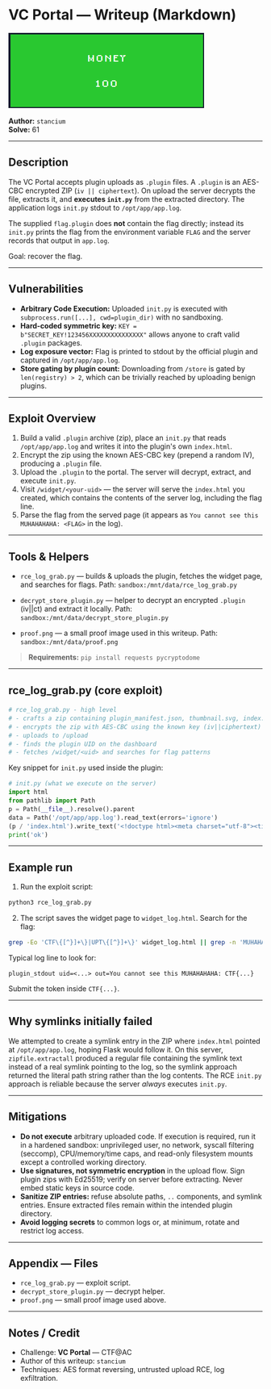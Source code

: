 # VC Portal — Writeup (Markdown)

![Proof](proof.png)

**Author:** `stancium`   
**Solve:** 61

---

## Description

The VC Portal accepts plugin uploads as `.plugin` files. A `.plugin` is an AES-CBC encrypted ZIP (`iv || ciphertext`). On upload the server decrypts the file, extracts it, and **executes `init.py`** from the extracted directory. The application logs `init.py` stdout to `/opt/app/app.log`.

The supplied `flag.plugin` does **not** contain the flag directly; instead its `init.py` prints the flag from the environment variable `FLAG` and the server records that output in `app.log`.

Goal: recover the flag.

---

## Vulnerabilities

* **Arbitrary Code Execution:** Uploaded `init.py` is executed with `subprocess.run([...], cwd=plugin_dir)` with no sandboxing.
* **Hard-coded symmetric key:** `KEY = b"SECRET_KEY!123456XXXXXXXXXXXXXXX"` allows anyone to craft valid `.plugin` packages.
* **Log exposure vector:** Flag is printed to stdout by the official plugin and captured in `/opt/app/app.log`.
* **Store gating by plugin count:** Downloading from `/store` is gated by `len(registry) > 2`, which can be trivially reached by uploading benign plugins.

---

## Exploit Overview

1. Build a valid `.plugin` archive (zip), place an `init.py` that reads `/opt/app/app.log` and writes it into the plugin's own `index.html`.
2. Encrypt the zip using the known AES-CBC key (prepend a random IV), producing a `.plugin` file.
3. Upload the `.plugin` to the portal. The server will decrypt, extract, and execute `init.py`.
4. Visit `/widget/<your-uid>` — the server will serve the `index.html` you created, which contains the contents of the server log, including the flag line.
5. Parse the flag from the served page (it appears as `You cannot see this MUHAHAHAHA: <FLAG>` in the log).

---

## Tools & Helpers

* `rce_log_grab.py` — builds & uploads the plugin, fetches the widget page, and searches for flags.
  Path: `sandbox:/mnt/data/rce_log_grab.py`

* `decrypt_store_plugin.py` — helper to decrypt an encrypted `.plugin` (iv||ct) and extract it locally.
  Path: `sandbox:/mnt/data/decrypt_store_plugin.py`

* `proof.png` — a small proof image used in this writeup.
  Path: `sandbox:/mnt/data/proof.png`

> **Requirements:** `pip install requests pycryptodome`

---

## rce\_log\_grab.py (core exploit)

```py
# rce_log_grab.py - high level
# - crafts a zip containing plugin_manifest.json, thumbnail.svg, index.html, init.py
# - encrypts the zip with AES-CBC using the known key (iv||ciphertext)
# - uploads to /upload
# - finds the plugin UID on the dashboard
# - fetches /widget/<uid> and searches for flag patterns
```

Key snippet for `init.py` used inside the plugin:

```py
# init.py (what we execute on the server)
import html
from pathlib import Path
p = Path(__file__).resolve().parent
data = Path('/opt/app/app.log').read_text(errors='ignore')
(p / 'index.html').write_text('<!doctype html><meta charset="utf-8"><title>log</title><pre>' + html.escape(data) + '</pre>')
print('ok')
```

---

## Example run

1. Run the exploit script:

```bash
python3 rce_log_grab.py
```

2. The script saves the widget page to `widget_log.html`. Search for the flag:

```bash
grep -Eo 'CTF\{[^}]+\}|UPT\{[^}]+\}' widget_log.html || grep -n 'MUHAHAHAHA:' widget_log.html
```

Typical log line to look for:

```
plugin_stdout uid=<...> out=You cannot see this MUHAHAHAHA: CTF{...}
```

Submit the token inside `CTF{...}`.

---

## Why symlinks initially failed

We attempted to create a symlink entry in the ZIP where `index.html` pointed at `/opt/app/app.log`, hoping Flask would follow it. On this server, `zipfile.extractall` produced a regular file containing the symlink text instead of a real symlink pointing to the log, so the symlink approach returned the literal path string rather than the log contents. The RCE `init.py` approach is reliable because the server *always* executes `init.py`.

---

## Mitigations

* **Do not execute** arbitrary uploaded code. If execution is required, run it in a hardened sandbox: unprivileged user, no network, syscall filtering (seccomp), CPU/memory/time caps, and read-only filesystem mounts except a controlled working directory.
* **Use signatures, not symmetric encryption** in the upload flow. Sign plugin zips with Ed25519; verify on server before extracting. Never embed static keys in source code.
* **Sanitize ZIP entries:** refuse absolute paths, `..` components, and symlink entries. Ensure extracted files remain within the intended plugin directory.
* **Avoid logging secrets** to common logs or, at minimum, rotate and restrict log access.

---

## Appendix — Files

* `rce_log_grab.py` — exploit script.
* `decrypt_store_plugin.py` — decrypt helper.
* `proof.png` — small proof image used above.

---

## Notes / Credit

* Challenge: **VC Portal** — CTF\@AC
* Author of this writeup: `stancium`
* Techniques: AES format reversing, untrusted upload RCE, log exfiltration.
